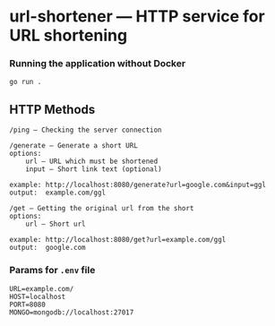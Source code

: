 # url-shortener — HTTP service for URL shortening 
### Running the application without Docker
```
go run .
```
## HTTP Methods
```
/ping — Checking the server connection
```
```
/generate — Generate a short URL
options: 
    url — URL which must be shortened
    input — Short link text (optional)
    
example: http://localhost:8080/generate?url=google.com&input=ggl
output:  example.com/ggl
```
```
/get — Getting the original url from the short
options: 
    url — Short url 
    
example: http://localhost:8080/get?url=example.com/ggl
output:  google.com
```
### Params for ```.env``` file
```
URL=example.com/
HOST=localhost
PORT=8080
MONGO=mongodb://localhost:27017
```
